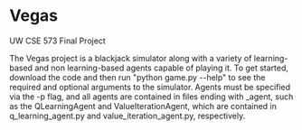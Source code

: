 Vegas
=====

UW CSE 573 Final Project

The Vegas project is a blackjack simulator along with a variety of learning-based and non learning-based agents capable of playing it. To get started, download the code and then run "python game.py --help" to see the required and optional arguments to the simulator. Agents must be specified via the -p flag, and all agents are contained in files ending with _agent, such as the QLearningAgent and ValueIterationAgent, which are contained in q_learning_agent.py and value_iteration_agent.py, respectively.
